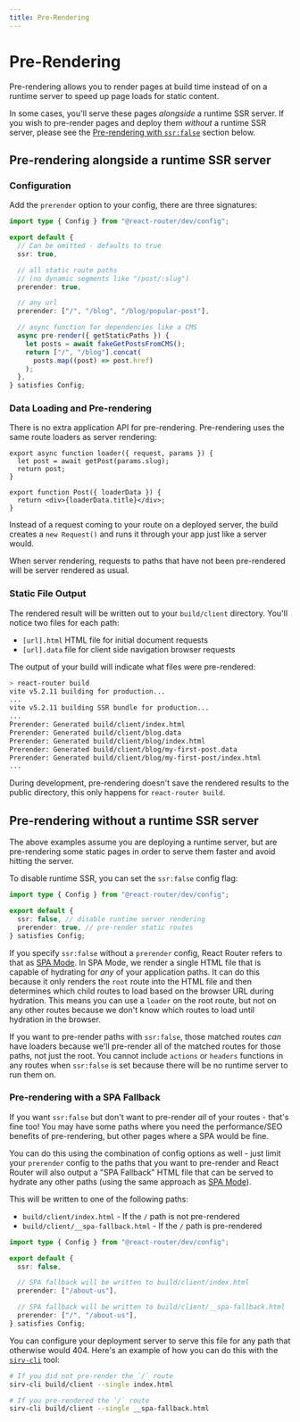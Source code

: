 ```yaml
---
title: Pre-Rendering
---
```


# Pre-Rendering

Pre-rendering allows you to render pages at build time instead of on a runtime server to speed up page loads for static content.

In some cases, you'll serve these pages _alongside_ a runtime SSR server. If you wish to pre-render pages and deploy them _without_ a runtime SSR server, please see the [Pre-rendering with `ssr:false`](#pre-rendering-without-a-runtime-ssr-server) section below.

## Pre-rendering alongside a runtime SSR server

### Configuration

Add the `prerender` option to your config, there are three signatures:

```ts filename=react-router.config.ts lines=[7-09,11-12,14-20]
import type { Config } from "@react-router/dev/config";

export default {
  // Can be omitted - defaults to true
  ssr: true,

  // all static route paths
  // (no dynamic segments like "/post/:slug")
  prerender: true,

  // any url
  prerender: ["/", "/blog", "/blog/popular-post"],

  // async function for dependencies like a CMS
  async pre-render({ getStaticPaths }) {
    let posts = await fakeGetPostsFromCMS();
    return ["/", "/blog"].concat(
      posts.map((post) => post.href)
    );
  },
} satisfies Config;
```

### Data Loading and Pre-rendering

There is no extra application API for pre-rendering. Pre-rendering uses the same route loaders as server rendering:

```tsx
export async function loader({ request, params }) {
  let post = await getPost(params.slug);
  return post;
}

export function Post({ loaderData }) {
  return <div>{loaderData.title}</div>;
}
```

Instead of a request coming to your route on a deployed server, the build creates a `new Request()` and runs it through your app just like a server would.

When server rendering, requests to paths that have not been pre-rendered will be server rendered as usual.

### Static File Output

The rendered result will be written out to your `build/client` directory. You'll notice two files for each path:

- `[url].html` HTML file for initial document requests
- `[url].data` file for client side navigation browser requests

The output of your build will indicate what files were pre-rendered:

```sh
> react-router build
vite v5.2.11 building for production...
...
vite v5.2.11 building SSR bundle for production...
...
Prerender: Generated build/client/index.html
Prerender: Generated build/client/blog.data
Prerender: Generated build/client/blog/index.html
Prerender: Generated build/client/blog/my-first-post.data
Prerender: Generated build/client/blog/my-first-post/index.html
...
```

During development, pre-rendering doesn't save the rendered results to the public directory, this only happens for `react-router build`.

## Pre-rendering without a runtime SSR server

The above examples assume you are deploying a runtime server, but are pre-rendering some static pages in order to serve them faster and avoid hitting the server.

To disable runtime SSR, you can set the `ssr:false` config flag:

```ts filename=react-router.config.ts
import type { Config } from "@react-router/dev/config";

export default {
  ssr: false, // disable runtime server rendering
  prerender: true, // pre-render static routes
} satisfies Config;
```

If you specify `ssr:false` without a `prerender` config, React Router refers to that as [SPA Mode](./spa). In SPA Mode, we render a single HTML file that is capable of hydrating for _any_ of your application paths. It can do this because it only renders the `root` route into the HTML file and then determines which child routes to load based on the browser URL during hydration. This means you can use a `loader` on the root route, but not on any other routes because we don't know which routes to load until hydration in the browser.

If you want to pre-render paths with `ssr:false`, those matched routes _can_ have loaders because we'll pre-render all of the matched routes for those paths, not just the root. You cannot include `actions` or `headers` functions in any routes when `ssr:false` is set because there will be no runtime server to run them on.

### Pre-rendering with a SPA Fallback

If you want `ssr:false` but don't want to pre-render _all_ of your routes - that's fine too! You may have some paths where you need the performance/SEO benefits of pre-rendering, but other pages where a SPA would be fine.

You can do this using the combination of config options as well - just limit your `prerender` config to the paths that you want to pre-render and React Router will also output a "SPA Fallback" HTML file that can be served to hydrate any other paths (using the same approach as [SPA Mode](./spa)).

This will be written to one of the following paths:

- `build/client/index.html` - If the `/` path is not pre-rendered
- `build/client/__spa-fallback.html` - If the `/` path is pre-rendered

```ts filename=react-router.config.ts
import type { Config } from "@react-router/dev/config";

export default {
  ssr: false,

  // SPA fallback will be written to build/client/index.html
  prerender: ["/about-us"],

  // SPA fallback will be written to build/client/__spa-fallback.html
  prerender: ["/", "/about-us"],
} satisfies Config;
```

You can configure your deployment server to serve this file for any path that otherwise would 404. Here's an example of how you can do this with the [`sirv-cli`](https://www.npmjs.com/package/sirv-cli#user-content-single-page-applications) tool:

```sh
# If you did not pre-render the `/` route
sirv-cli build/client --single index.html

# If you pre-rendered the `/` route
sirv-cli build/client --single __spa-fallback.html
```
